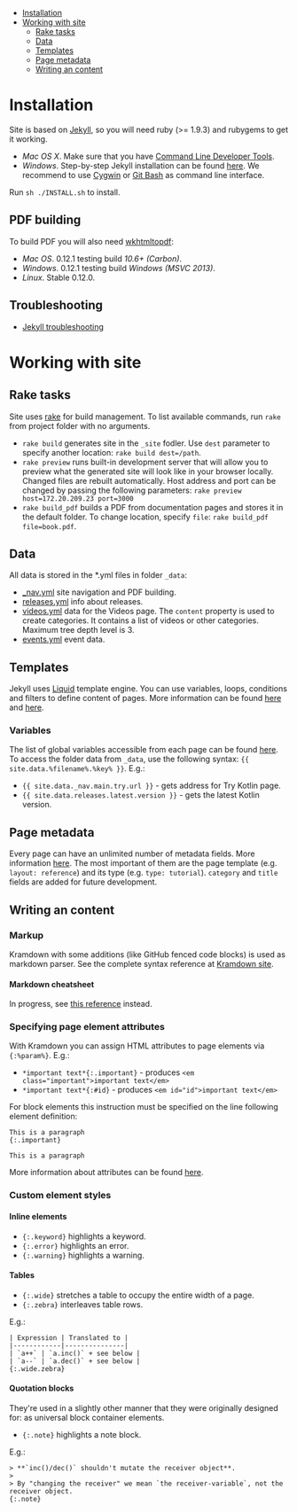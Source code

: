 - [Installation](#installation)
- [Working with site](#working-with-site)
    - [Rake tasks](#rake-tasks)
    - [Data](#data)
    - [Templates](#templates)
    - [Page metadata](#page-metadata)
    - [Writing an content](#writing-an-content)

Installation
============

Site is based on [Jekyll](http://jekyllrb.com), so you will need ruby (>= 1.9.3) and rubygems to get it working.

- *Mac OS X*. Make sure that you have [Command Line Developer Tools](http://stackoverflow.com/questions/9329243/xcode-4-4-and-later-install-command-line-tools/9329325#9329325).
- *Windows*. Step-by-step Jekyll installation can be found [here](https://github.com/juthilo/run-jekyll-on-windows).
  We recommend to use [Cygwin](https://www.cygwin.com) or [Git Bash](http://git-scm.com) as command line interface.

Run `sh ./INSTALL.sh` to install.

## PDF building

To build PDF you will also need [wkhtmltopdf](http://wkhtmltopdf.org/downloads.html):

- *Mac OS*. 0.12.1 testing build *10.6+ (Carbon)*.
- *Windows*. 0.12.1 testing build *Windows (MSVC 2013)*.
- *Linux*. Stable 0.12.0.

## Troubleshooting

- [Jekyll troubleshooting](http://jekyllrb.com/docs/troubleshooting)


Working with site
=================

## Rake tasks

Site uses [rake](https://github.com/jimweirich/rake) for build management.
To list available commands, run `rake` from project folder with no arguments.

- `rake build` generates site in the `_site` fodler. Use `dest` parameter to specify another location: `rake build dest=/path`.
- `rake preview` runs built-in development server that will allow you to preview what the generated site will look like in your browser locally.
  Changed files are rebuilt automatically. Host address and port can be changed by passing the following parameters: `rake preview host=172.20.209.23 port=3000`
- `rake build_pdf` builds a PDF from documentation pages and stores it in the default folder. To change location, specify `file`: `rake build_pdf file=book.pdf`.

## Data

All data is stored in the \*.yml files in folder `_data`:

- [_nav.yml](_data/_nav.yml) site navigation and PDF building.
- [releases.yml](_data/releases.yml) info about releases.
- [videos.yml](_data/videos.yml) data for the Videos page. The `content` property is used to create categories.
  It contains a list of videos or other categories. Maximum tree depth level is 3.
- [events.yml](_data/events.yml) event data.

## Templates

Jekyll uses [Liquid](http://liquidmarkup.org) template engine.
You can use variables, loops, conditions and filters to define content of pages. More information can be found
[here](http://jekyllrb.com/docs/templates/) and [here](https://github.com/Shopify/liquid/wiki/Liquid-for-Designers).

### Variables

The list of global variables accessible from each page can be found [here](http://jekyllrb.com/docs/variables/).
To access the folder data from `_data`, use the following syntax: `{{ site.data.%filename%.%key% }}`. E.g.:

- `{{ site.data._nav.main.try.url }}` - gets address for Try Kotlin page.
- `{{ site.data.releases.latest.version }}` - gets the latest Kotlin version.

## Page metadata

Every page can have an unlimited number of metadata fields. More information [here](http://jekyllrb.com/docs/frontmatter/).
The most important of them are the page template (e.g. `layout: reference`) and its type (e.g. `type: tutorial`). `category` and `title` fields are added for future development.


## Writing an content

### Markup

Kramdown with some additions (like GitHub fenced code blocks) is used as markdown parser.
See the complete syntax reference at [Kramdown site](http://kramdown.gettalong.org/syntax.html).

#### Markdown cheatsheet

In progress, see [this reference](http://kramdown.gettalong.org/syntax.html) instead.

### Specifying page element attributes

With Kramdown you can assign HTML attributes to page elements via `{:%param%}`. E.g.:

- `*important text*{:.important}` - produces `<em class="important">important text</em>`
- `*important text*{:#id}` - produces `<em id="id">important text</em>`

For block elements this instruction must be specified on the line following element definition:

```
This is a paragraph
{:.important}

This is a paragraph
```

More information about attributes can be found [here](http://kramdown.gettalong.org/syntax.html#inline-attribute-lists).

### Custom element styles

#### Inline elements

- `{:.keyword}` highlights a keyword.
- `{:.error}` highlights an error.
- `{:.warning}` highlights a warning.

#### Tables

- `{:.wide}` stretches a table to occupy the entire width of a page.
- `{:.zebra}` interleaves table rows.

E.g.:

```
| Expression | Translated to |
|------------|---------------|
| `a++` | `a.inc()` + see below |
| `a--` | `a.dec()` + see below |
{:.wide.zebra}
```

#### Quotation blocks

They're used in a slightly other manner that they were originally designed for: as universal block container elements.

- `{:.note}` highlights a note block.

E.g.:

```
> **`inc()/dec()` shouldn't mutate the receiver object**.
>
> By "changing the receiver" we mean `the receiver-variable`, not the receiver object.
{:.note}
